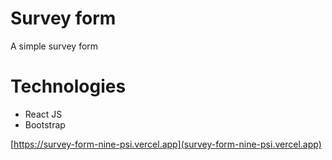 # Survey form
A simple survey form
# Technologies
  - React JS
  - Bootstrap


[https://survey-form-nine-psi.vercel.app](survey-form-nine-psi.vercel.app)
